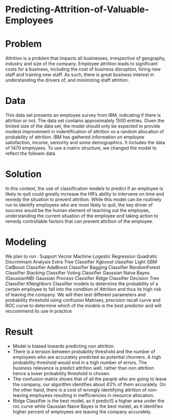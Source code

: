 # Predicting-Attrition-of-Valuable-Employees


# Problem

Attrition is a problem that impacts all businesses, irrespective of geography, industry and size of the company. 
Employee attrition leads to significant costs for a business, including the cost of business disruption, hiring new staff and training new staff. 
As such, there is great business interest in understanding the drivers of, and minimizing staff attrition.




# Data

This data set presents an employee survey from IBM, indicating if there is attrition or not. 
The data set contains approximately 1500 entries. Given the limited size of the data set, the model should 
only be expected to provide modest improvement in indentification of attrition vs a random allocation of probability of attrition.
IBM has gathered information on employee satisfaction, income, seniority and some demographics. It includes the data of 1470 employees. 
To use a matrix structure, we changed the model to reflect the followin data




# Solution

In this context, the use of classification models to predict if an employee is likely 
to quit could greatly increase the HR’s ability to intervene on time and remedy the situation to prevent attrition. 
While this model can be routinely run to identify employees who are most likely to quit, the key driver of success would be 
the human element of reaching out the employee, understanding the current situation of the employee and taking action to remedy controllable factors that can prevent attrition of the employee.


# Modeling

We plan to run : 
Support Vecror Machine
Logestic Regression
Quadratic Discriminant Analysis
Extra Tree Classifier
Xgboost classifier
Light GBM
CatBoost Classifier
AdaBoost Classifier
Bagging Classifier
RandomForest Classifier
Stacking Classifier
Voting Classifier
Gaussian Naive Bayes (GaussianNB)
Gaussian Process Classifier
Ridge Classifier
Decision Tree Classifier
KNeighbors Classifier
models  to determine the probability of a certain employee to fall into the condition of Attrition and thus its high risk of leaving the company.
We will then test different parameters and probability threshold using confusion Matrixes, precision recall curve and ROC curve to determine which of the models is the best predictor and will reccommend its use in practice






# Result

- Model is biased towards predicting non attrition.
- There is a tension between probability threshold and the number of employees who are accurately predicted as potential churners. A high probability threshold would end in a high number of errors. The business relevance is predict attrition well, rather than non attrition hence a lower probability threshold is chosen.
- The confusion matrix shows that of all the people who are going to leave the company, our algorithm identifies about 43% of them accurately. On the other hand, there is a cost of wrongly identifying attrition of non-leaving employees resulting in inefficiencies in resource allocation.
- Ridge Classifier is the best model, as it predictS a higher area under the roc curve while Gaussian Naive Bayes is the best model, as it identifies higher percent of employees are leaving the company accurately.
